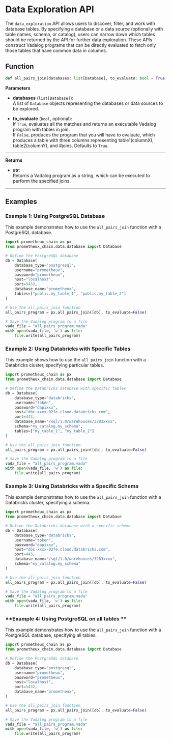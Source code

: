 # Data Exploration API

The `data_exploration` API allows users to discover, filter, and work with database tables. By specifying a database or a data source (optionally with table names, schema, or catalog), users can narrow down which tables should be returned by the API for further data exploration. These APIs construct Vadalog programs that can be directly evaluated to fetch only those tables that have common data in columns.

## Function

```python
def all_pairs_join(databases: list[Database], to_evaluate: bool = True, parallel: bool = False)
```

**Parameters**

- **databases** (`list[Database]`):  
  A list of `Database` objects representing the databases or data sources to be explored.

- **to_evaluate** (`bool`, optional):  
  If `True`, evaluates all the matches and returns an executable Vadalog program with tables in join.  
  If `False`, produces the program that you will have to evaluate, which produces a table with three columns representing table1(columnX), table2(columnY), and #joins. Defaults to `True`.
---

**Returns**

- **str**:  
  Returns a Vadalog program as a string, which can be executed to perform the specified joins.

---

## Examples

### **Example 1: Using PostgreSQL Database**

This example demonstrates how to use the `all_pairs_join` function with a PostgreSQL database.

```python
import prometheux_chain as px
from prometheux_chain.data.database import Database

# Define the PostgreSQL database
db = Database(
    database_type="postgresql",
    username="prometheux",
    password="prometheux",
    host="localhost",
    port=5432,
    database_name="prometheux",
    tables=["public.my_table_1", "public.my_table_2"]
)

# Use the all_pairs_join function
all_pairs_program = px.all_pairs_join([db], to_evaluate=False)

# Save the Vadalog program to a file
vada_file = "all_pairs_program.vada"
with open(vada_file, 'w') as file:
    file.write(all_pairs_program)
```

### **Example 2: Using Databricks with Specific Tables**

This example shows how to use the `all_pairs_join` function with a Databricks cluster, specifying particular tables.

```python
import prometheux_chain as px
from prometheux_chain.data.database import Database

# Define the Databricks database with specific tables
db = Database(
    database_type="databricks",
    username="token",
    password="dapixxx",
    host="dbc-xxxx-02fe.cloud.databricks.com",
    port=443,
    database_name="/sql/1.0/warehouses/3283xxxx",
    schema="my_catalog.my_schema",
    tables=["my_table_1", "my_table_2"]
)

# Use the all_pairs_join function
all_pairs_program = px.all_pairs_join([db], to_evaluate=False)

# Save the Vadalog program to a file
vada_file = "all_pairs_program.vada"
with open(vada_file, 'w') as file:
    file.write(all_pairs_program)
```

### **Example 3: Using Databricks with a Specific Schema**

This example demonstrates how to use the `all_pairs_join` function with a Databricks cluster, specifying a schema.

```python
import prometheux_chain as px
from prometheux_chain.data.database import Database

# Define the Databricks database with a specific schema
db = Database(
    database_type="databricks",
    username="token",
    password="dapixxx",
    host="dbc-xxxx-02fe.cloud.databricks.com",
    port=443,
    database_name="/sql/1.0/warehouses/3283xxxx",
    schema="my_catalog.my_schema"
)

# Use the all_pairs_join function
all_pairs_program = px.all_pairs_join([db], to_evaluate=False)

# Save the Vadalog program to a file
vada_file = "all_pairs_program.vada"
with open(vada_file, 'w') as file:
    file.write(all_pairs_program)
```

### **Example 4: Using PostgreSQL on all tables **

This example demonstrates how to use the `all_pairs_join` function with a PostgreSQL database, specifying all tables.

```python
import prometheux_chain as px
from prometheux_chain.data.database import Database

# Define the PostgreSQL database
db = Database(
    database_type="postgresql",
    username="prometheux",
    password="prometheux",
    host="localhost",
    port=5432,
    database_name="prometheux",
)

# Use the all_pairs_join function
all_pairs_program = px.all_pairs_join([db], to_evaluate=False)

# Save the Vadalog program to a file
vada_file = "all_pairs_program.vada"
with open(vada_file, 'w') as file:
    file.write(all_pairs_program)   
```
